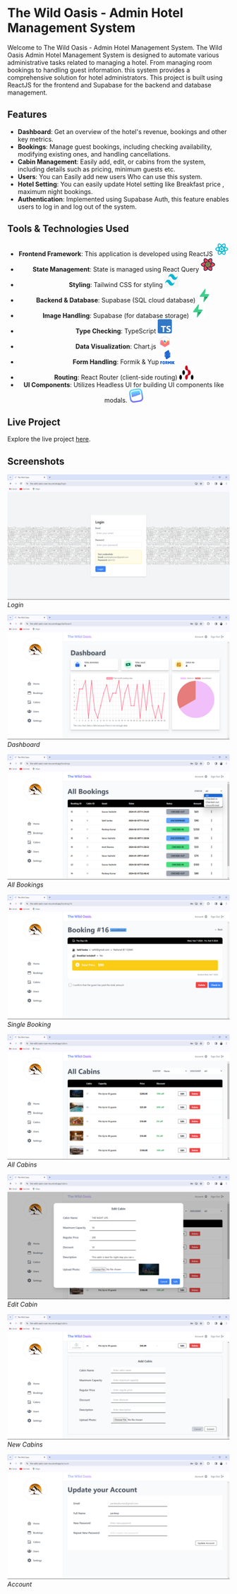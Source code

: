 # The Wild Oasis - Admin Hotel Management System

Welcome to The Wild Oasis - Admin Hotel Management System. The Wild Oasis Admin Hotel Management System is designed to automate various administrative tasks related to managing a hotel. From managing room bookings to handling guest information. this system provides a comprehensive solution for hotel administrators. This project is built using ReactJS for the frontend and Supabase for the backend and database management.

## Features

- **Dashboard**: Get an overview of the hotel's  revenue, bookings and other key metrics.
- **Bookings**: Manage guest bookings, including checking availability, modifying existing ones, and handling cancellations.
- **Cabin Management**: Easily add, edit, or cabins from the system, including details such as pricing, minimum guests etc.
- **Users**: You can Easily add new users Who can use this system.
- **Hotel Setting**: You can easily update Hotel setting like Breakfast price , maximum night bookings.
- **Authentication**: Implemented using Supabase Auth, this feature enables users to log in and log out of the system.

## Tools & Technologies Used

<div style="text-align: center;">

- **Frontend Framework**: This application is developed using ReactJS <img src="https://github.com/pardeep4u/TheWildOasis/blob/master/assests/react-3.png?raw=true" alt="React Logo" style="width:32px;height:32px;">
- **State Management**: State is managed using React Query <img src="https://github.com/pardeep4u/TheWildOasis/blob/master/assests/query.png?raw=true" alt="React Query Logo" style="width:32px;height:32px;">
- **Styling**: Tailwind CSS for styling <img src="https://github.com/pardeep4u/TheWildOasis/blob/master/assests/tailwind.png?raw=true" alt="Tailwind CSS Logo" style="width:32px;height:32px;">
- **Backend & Database**: Supabase (SQL cloud database) <img src="https://github.com/pardeep4u/TheWildOasis/blob/master/assests/supabase.png?raw=true" alt="Supabase Logo" style="width:32px;height:32px;">
- **Image Handling**: Supabase (for database storage) <img src="https://github.com/pardeep4u/TheWildOasis/blob/master/assests/supabase.png?raw=true" alt="Supabase Logo" style="width:32px;height:32px;">
- **Type Checking**: TypeScript <img src="https://github.com/pardeep4u/TheWildOasis/blob/master/assests/typescript.png?raw=true" alt="TypeScript Logo" style="width:32px;height:32px;">
- **Data Visualization**: Chart.js <img src="https://github.com/pardeep4u/TheWildOasis/blob/master/assests/chartjs.png?raw=true" alt="Chart.js Logo" style="width:32px;height:32px;">
- **Form Handling**: Formik & Yup <img src="https://github.com/pardeep4u/TheWildOasis/blob/master/assests/formik.png?raw=true" alt="Formik Logo" style="width:32px;height:32px;">
- **Routing**: React Router (client-side routing) <img src="https://github.com/pardeep4u/TheWildOasis/blob/master/assests/react-router.png?raw=true" alt="React Router Logo" style="width:32px;height:32px;">
- **UI Components**: Utilizes Headless UI for building UI components like modals. <img src="https://github.com/pardeep4u/TheWildOasis/blob/master/assests/headless.png?raw=true" alt="React Router Logo" style="width:32px;height:32px;">


</div>

## Live Project

Explore the live project [here](https://the-wild-oasis-roan-mu.vercel.app/dashboard).

## Screenshots

![Screenshot 1](https://github.com/pardeep4u/TheWildOasis/blob/master/assests/Screenshot%20(140).png?raw=true)
*Login*

![Screenshot 2](https://github.com/pardeep4u/TheWildOasis/blob/master/assests/Screenshot%20(141).png?raw=true)
*Dashboard*

![Screenshot 3](https://github.com/pardeep4u/TheWildOasis/blob/master/assests/Screenshot%20(142).png?raw=true)
*All Bookings*

![Screenshot 3](https://github.com/pardeep4u/TheWildOasis/blob/master/assests/Screenshot%20(143).png?raw=true)
*Single Booking*

![Screenshot 4](https://github.com/pardeep4u/TheWildOasis/blob/master/assests/Screenshot%20(145).png?raw=true)
*All Cabins*

![Screenshot 5](https://github.com/pardeep4u/TheWildOasis/blob/master/assests/Screenshot%20(150).png?raw=true)
*Edit Cabin*

![Screenshot 6](https://github.com/pardeep4u/TheWildOasis/blob/master/assests/Screenshot%20(146).png?raw=true)
*New Cabins*

![Screenshot 7](https://github.com/pardeep4u/TheWildOasis/blob/master/assests/Screenshot%20(149).png?raw=true)
*Account*
